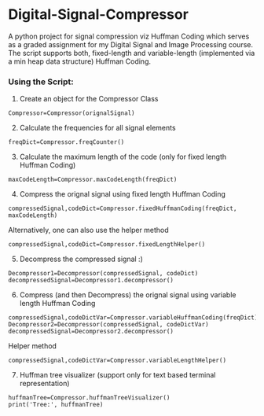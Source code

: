 # Digital-Signal-Compressor
A python project for signal compression viz Huffman Coding which serves as a graded assignment for my Digital Signal and Image Processing course. The script supports both, fixed-length and variable-length (implemented via a min heap data structure) Huffman Coding. 

### Using the Script:
1) Create an object for the Compressor Class
``` 
Compressor=Compressor(orignalSignal) 
```
2) Calculate the frequencies for all signal elements  
```
freqDict=Compressor.freqCounter()
```
3) Calculate the maximum length of the code (only for fixed length Huffman Coding)
```
maxCodeLength=Compressor.maxCodeLength(freqDict)
```
4) Compress the orignal signal using fixed length Huffman Coding
```
compressedSignal,codeDict=Compressor.fixedHuffmanCoding(freqDict, maxCodeLength)
```
Alternatively, one can also use the helper method
```
compressedSignal,codeDict=Compressor.fixedLengthHelper()
```
5) Decompress the compressed signal :)
```
Decompressor1=Decompressor(compressedSignal, codeDict)
decompressedSignal=Decompressor1.decompressor()
```
6) Compress (and then Decompress) the orignal signal using variable length Huffman Coding
```
compressedSignal,codeDictVar=Compressor.variableHuffmanCoding(freqDict)
Decompressor2=Decompressor(compressedSignal, codeDictVar)
decompressedSignal=Decompressor2.decompressor()
```
Helper method
```
compressedSignal,codeDictVar=Compressor.variableLengthHelper()
```
7) Huffman tree visualizer (support only for text based terminal representation) 
```
huffmanTree=Compressor.huffmanTreeVisualizer()
print('Tree:', huffmanTree)
```
